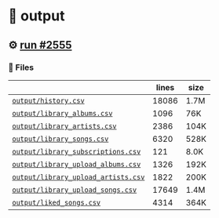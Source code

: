 # 📝  output 

## ⚙️ [run #2555](https://github.com/jwenerd/ytm-dl/actions/runs/11510482527)

### 📁 Files

|                                                                         |lines|size|
|-------------------------------------------------------------------------|-----|----|
|[`output/history.csv` ](output/history.csv)                              |18086|1.7M|
|[`output/library_albums.csv` ](output/library_albums.csv)                |1096 |76K |
|[`output/library_artists.csv` ](output/library_artists.csv)              |2386 |104K|
|[`output/library_songs.csv` ](output/library_songs.csv)                  |6320 |528K|
|[`output/library_subscriptions.csv` ](output/library_subscriptions.csv)  |121  |8.0K|
|[`output/library_upload_albums.csv` ](output/library_upload_albums.csv)  |1326 |192K|
|[`output/library_upload_artists.csv` ](output/library_upload_artists.csv)|1822 |200K|
|[`output/library_upload_songs.csv` ](output/library_upload_songs.csv)    |17649|1.4M|
|[`output/liked_songs.csv` ](output/liked_songs.csv)                      |4314 |364K|